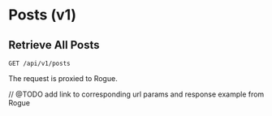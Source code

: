 # Posts (v1)

## Retrieve All Posts
```
GET /api/v1/posts
```

The request is proxied to Rogue.

// @TODO add link to corresponding url params and response example from Rogue
